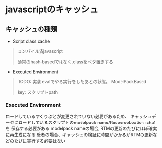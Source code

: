 # javascriptのキャッシュ

## キャッシュの種類

- Script class cache
> コンパイル済javascript
>
> 通常のhash-basedではなく.classをベタ置きする
- Executed Environment
> TODO: 実装
> evalでやる実行をしたあとの状態。 ModelPackBased
>
> key: スクリプトpath

### Executed Environment

ロードしているすくりぷとが変更されていない必要があるため、
キャッシュデータにロードしているスクリプトのmodelpack name/ResourceLoation+sha1を
保存する必要がある
modelpack nameの場合, RTMの更新のたびにほぼ確実に再生成になる
後者の場合、キャッシュの検証に時間がかかるがRTMの更新などのたびに実行する必要はない
